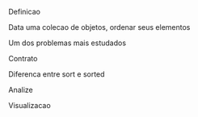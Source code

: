Definicao

Data uma colecao de objetos, ordenar seus elementos

Um dos problemas mais estudados


Contrato

Diferenca entre sort e sorted



Analize



Visualizacao
